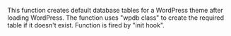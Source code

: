 This function creates default database tables for a WordPress theme after loading WordPress. The function uses "wpdb class" to create the required table if it doesn't exist. Function is fired by "init hook".